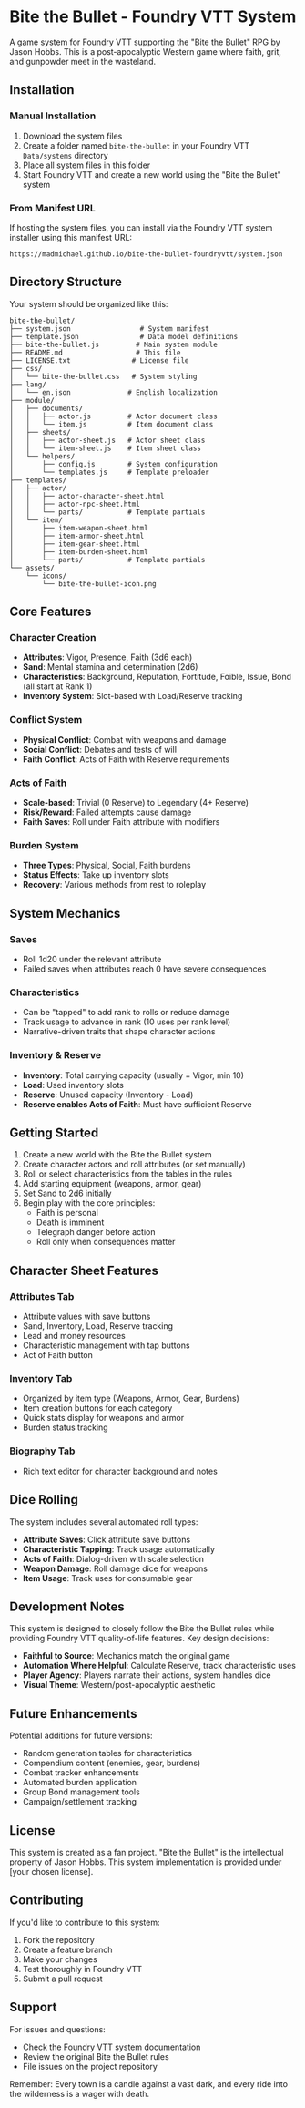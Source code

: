 # Bite the Bullet - Foundry VTT System

A game system for Foundry VTT supporting the "Bite the Bullet" RPG by Jason Hobbs. This is a post-apocalyptic Western game where faith, grit, and gunpowder meet in the wasteland.

## Installation

### Manual Installation

1. Download the system files
2. Create a folder named `bite-the-bullet` in your Foundry VTT `Data/systems` directory
3. Place all system files in this folder
4. Start Foundry VTT and create a new world using the "Bite the Bullet" system

### From Manifest URL

If hosting the system files, you can install via the Foundry VTT system installer using this manifest URL:
```
https://madmichael.github.io/bite-the-bullet-foundryvtt/system.json
```

## Directory Structure

Your system should be organized like this:

```
bite-the-bullet/
├── system.json                 # System manifest
├── template.json               # Data model definitions  
├── bite-the-bullet.js         # Main system module
├── README.md                  # This file
├── LICENSE.txt               # License file
├── css/
│   └── bite-the-bullet.css   # System styling
├── lang/
│   └── en.json              # English localization
├── module/
│   ├── documents/
│   │   ├── actor.js         # Actor document class
│   │   └── item.js          # Item document class
│   ├── sheets/
│   │   ├── actor-sheet.js   # Actor sheet class
│   │   └── item-sheet.js    # Item sheet class
│   └── helpers/
│       ├── config.js        # System configuration
│       └── templates.js     # Template preloader
├── templates/
│   ├── actor/
│   │   ├── actor-character-sheet.html
│   │   ├── actor-npc-sheet.html
│   │   └── parts/           # Template partials
│   └── item/
│       ├── item-weapon-sheet.html
│       ├── item-armor-sheet.html
│       ├── item-gear-sheet.html
│       ├── item-burden-sheet.html
│       └── parts/           # Template partials
└── assets/
    └── icons/
        └── bite-the-bullet-icon.png
```

## Core Features

### Character Creation
- **Attributes**: Vigor, Presence, Faith (3d6 each)
- **Sand**: Mental stamina and determination (2d6)  
- **Characteristics**: Background, Reputation, Fortitude, Foible, Issue, Bond (all start at Rank 1)
- **Inventory System**: Slot-based with Load/Reserve tracking

### Conflict System
- **Physical Conflict**: Combat with weapons and damage
- **Social Conflict**: Debates and tests of will  
- **Faith Conflict**: Acts of Faith with Reserve requirements

### Acts of Faith
- **Scale-based**: Trivial (0 Reserve) to Legendary (4+ Reserve)
- **Risk/Reward**: Failed attempts cause damage
- **Faith Saves**: Roll under Faith attribute with modifiers

### Burden System  
- **Three Types**: Physical, Social, Faith burdens
- **Status Effects**: Take up inventory slots
- **Recovery**: Various methods from rest to roleplay

## System Mechanics

### Saves
- Roll 1d20 under the relevant attribute
- Failed saves when attributes reach 0 have severe consequences

### Characteristics
- Can be "tapped" to add rank to rolls or reduce damage
- Track usage to advance in rank (10 uses per rank level)
- Narrative-driven traits that shape character actions

### Inventory & Reserve
- **Inventory**: Total carrying capacity (usually = Vigor, min 10)
- **Load**: Used inventory slots  
- **Reserve**: Unused capacity (Inventory - Load)
- **Reserve enables Acts of Faith**: Must have sufficient Reserve

## Getting Started

1. Create a new world with the Bite the Bullet system
2. Create character actors and roll attributes (or set manually)
3. Roll or select characteristics from the tables in the rules
4. Add starting equipment (weapons, armor, gear)
5. Set Sand to 2d6 initially
6. Begin play with the core principles:
   - Faith is personal
   - Death is imminent  
   - Telegraph danger before action
   - Roll only when consequences matter

## Character Sheet Features

### Attributes Tab
- Attribute values with save buttons
- Sand, Inventory, Load, Reserve tracking
- Lead and money resources
- Characteristic management with tap buttons
- Act of Faith button

### Inventory Tab  
- Organized by item type (Weapons, Armor, Gear, Burdens)
- Item creation buttons for each category
- Quick stats display for weapons and armor
- Burden status tracking

### Biography Tab
- Rich text editor for character background and notes

## Dice Rolling

The system includes several automated roll types:

- **Attribute Saves**: Click attribute save buttons
- **Characteristic Tapping**: Track usage automatically  
- **Acts of Faith**: Dialog-driven with scale selection
- **Weapon Damage**: Roll damage dice for weapons
- **Item Usage**: Track uses for consumable gear

## Development Notes

This system is designed to closely follow the Bite the Bullet rules while providing Foundry VTT quality-of-life features. Key design decisions:

- **Faithful to Source**: Mechanics match the original game
- **Automation Where Helpful**: Calculate Reserve, track characteristic uses
- **Player Agency**: Players narrate their actions, system handles dice
- **Visual Theme**: Western/post-apocalyptic aesthetic

## Future Enhancements

Potential additions for future versions:

- Random generation tables for characteristics
- Compendium content (enemies, gear, burdens)  
- Combat tracker enhancements
- Automated burden application
- Group Bond management tools
- Campaign/settlement tracking

## License

This system is created as a fan project. "Bite the Bullet" is the intellectual property of Jason Hobbs. This system implementation is provided under [your chosen license].

## Contributing

If you'd like to contribute to this system:

1. Fork the repository
2. Create a feature branch  
3. Make your changes
4. Test thoroughly in Foundry VTT
5. Submit a pull request

## Support

For issues and questions:
- Check the Foundry VTT system documentation
- Review the original Bite the Bullet rules
- File issues on the project repository

Remember: Every town is a candle against a vast dark, and every ride into the wilderness is a wager with death.